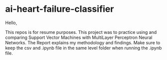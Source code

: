 # ai-heart-failure-classifier


Hello, 

This repos is for resume purposes. This project was to practice using and comparing Support Vector Machines with MultiLayer Perceptron Neural Networks. The Report explains my methodology and findings. Make sure to keep the csv and .ipynb file in the same level folder when running the .ipynb file. 
